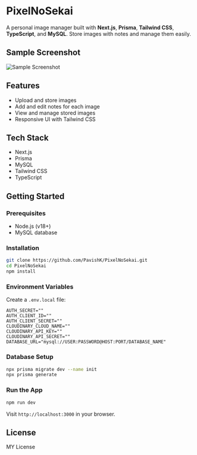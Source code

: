 # PixelNoSekai

A personal image manager built with **Next.js**, **Prisma**, **Tailwind CSS**, **TypeScript**, and **MySQL**. Store images with notes and manage them easily.

## Sample Screenshot

![Sample Screenshot](https://raw.githubusercontent.com/PavishK/PixelNoSekai/main/public/sample-screenshot.png)

## Features

* Upload and store images
* Add and edit notes for each image
* View and manage stored images
* Responsive UI with Tailwind CSS

## Tech Stack

* Next.js
* Prisma
* MySQL
* Tailwind CSS
* TypeScript

## Getting Started

### Prerequisites

* Node.js (v18+)
* MySQL database

### Installation

```bash
git clone https://github.com/PavishK/PixelNoSekai.git
cd PixelNoSekai
npm install
```

### Environment Variables

Create a `.env.local` file:

```env
AUTH_SECRET=""
AUTH_CLIENT_ID=""
AUTH_CLIENT_SECRET=""
CLOUDINARY_CLOUD_NAME=""
CLOUDINARY_API_KEY=""
CLOUDINARY_API_SECRET=""
DATABASE_URL="mysql://USER:PASSWORD@HOST:PORT/DATABASE_NAME"
```

### Database Setup

```bash
npx prisma migrate dev --name init
npx prisma generate
```

### Run the App

```bash
npm run dev
```

Visit `http://localhost:3000` in your browser.

## License

MY License